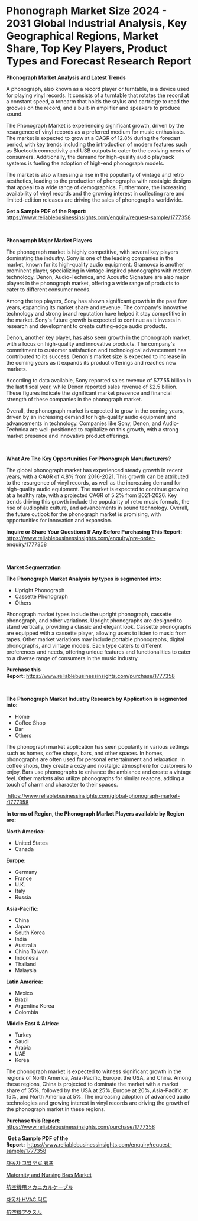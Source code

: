 <p><h1>Phonograph Market Size 2024 - 2031 Global Industrial Analysis, Key Geographical Regions, Market Share, Top Key Players, Product Types and Forecast Research Report</h1></p><p><strong>Phonograph Market Analysis and Latest Trends</strong></p>
<p><p>A phonograph, also known as a record player or turntable, is a device used for playing vinyl records. It consists of a turntable that rotates the record at a constant speed, a tonearm that holds the stylus and cartridge to read the grooves on the record, and a built-in amplifier and speakers to produce sound.</p><p>The Phonograph Market is experiencing significant growth, driven by the resurgence of vinyl records as a preferred medium for music enthusiasts. The market is expected to grow at a CAGR of 12.8% during the forecast period, with key trends including the introduction of modern features such as Bluetooth connectivity and USB outputs to cater to the evolving needs of consumers. Additionally, the demand for high-quality audio playback systems is fueling the adoption of high-end phonograph models.</p><p>The market is also witnessing a rise in the popularity of vintage and retro aesthetics, leading to the production of phonographs with nostalgic designs that appeal to a wide range of demographics. Furthermore, the increasing availability of vinyl records and the growing interest in collecting rare and limited-edition releases are driving the sales of phonographs worldwide.</p></p>
<p><strong>Get a Sample PDF of the Report:&nbsp;</strong> <a href="https://www.reliablebusinessinsights.com/enquiry/request-sample/1777358">https://www.reliablebusinessinsights.com/enquiry/request-sample/1777358</a></p>
<p>&nbsp;</p>
<p><strong>Phonograph Major Market Players</strong></p>
<p><p>The phonograph market is highly competitive, with several key players dominating the industry. Sony is one of the leading companies in the market, known for its high-quality audio equipment. Gramovox is another prominent player, specializing in vintage-inspired phonographs with modern technology. Denon, Audio-Technica, and Acoustic Signature are also major players in the phonograph market, offering a wide range of products to cater to different consumer needs.</p><p>Among the top players, Sony has shown significant growth in the past few years, expanding its market share and revenue. The company's innovative technology and strong brand reputation have helped it stay competitive in the market. Sony's future growth is expected to continue as it invests in research and development to create cutting-edge audio products.</p><p>Denon, another key player, has also seen growth in the phonograph market, with a focus on high-quality and innovative products. The company's commitment to customer satisfaction and technological advancement has contributed to its success. Denon's market size is expected to increase in the coming years as it expands its product offerings and reaches new markets.</p><p>According to data available, Sony reported sales revenue of $77.55 billion in the last fiscal year, while Denon reported sales revenue of $2.5 billion. These figures indicate the significant market presence and financial strength of these companies in the phonograph market.</p><p>Overall, the phonograph market is expected to grow in the coming years, driven by an increasing demand for high-quality audio equipment and advancements in technology. Companies like Sony, Denon, and Audio-Technica are well-positioned to capitalize on this growth, with a strong market presence and innovative product offerings.</p></p>
<p>&nbsp;</p>
<p><strong>What Are The Key Opportunities For Phonograph Manufacturers?</strong></p>
<p><p>The global phonograph market has experienced steady growth in recent years, with a CAGR of 4.8% from 2016-2021. This growth can be attributed to the resurgence of vinyl records, as well as the increasing demand for high-quality audio equipment. The market is expected to continue growing at a healthy rate, with a projected CAGR of 5.2% from 2021-2026. Key trends driving this growth include the popularity of retro music formats, the rise of audiophile culture, and advancements in sound technology. Overall, the future outlook for the phonograph market is promising, with opportunities for innovation and expansion.</p></p>
<p><strong>Inquire or Share Your Questions If Any Before Purchasing This Report:</strong> <a href="https://www.reliablebusinessinsights.com/enquiry/pre-order-enquiry/1777358">https://www.reliablebusinessinsights.com/enquiry/pre-order-enquiry/1777358</a></p>
<p>&nbsp;</p>
<p><strong>Market Segmentation</strong></p>
<p><strong>The Phonograph Market Analysis by types is segmented into:</strong></p>
<p><ul><li>Upright Phonograph</li><li>Cassette Phonograph</li><li>Others</li></ul></p>
<p><p>Phonograph market types include the upright phonograph, cassette phonograph, and other variations. Upright phonographs are designed to stand vertically, providing a classic and elegant look. Cassette phonographs are equipped with a cassette player, allowing users to listen to music from tapes. Other market variations may include portable phonographs, digital phonographs, and vintage models. Each type caters to different preferences and needs, offering unique features and functionalities to cater to a diverse range of consumers in the music industry.</p></p>
<p><strong>Purchase this Report:&nbsp;</strong><a href="https://www.reliablebusinessinsights.com/purchase/1777358">https://www.reliablebusinessinsights.com/purchase/1777358</a></p>
<p>&nbsp;</p>
<p><strong>The Phonograph Market Industry Research by Application is segmented into:</strong></p>
<p><ul><li>Home</li><li>Coffee Shop</li><li>Bar</li><li>Others</li></ul></p>
<p><p>The phonograph market application has seen popularity in various settings such as homes, coffee shops, bars, and other spaces. In homes, phonographs are often used for personal entertainment and relaxation. In coffee shops, they create a cozy and nostalgic atmosphere for customers to enjoy. Bars use phonographs to enhance the ambiance and create a vintage feel. Other markets also utilize phonographs for similar reasons, adding a touch of charm and character to their spaces.</p></p>
<p><a href="https://www.reliablebusinessinsights.com/global-phonograph-market-r1777358">&nbsp;https://www.reliablebusinessinsights.com/global-phonograph-market-r1777358</a></p>
<p><strong>In terms of Region, the Phonograph Market Players available by Region are:</strong></p>
<p>
    <p> <strong> North America: </strong>
        <ul>
            <li>United States</li>
            <li>Canada</li>
        </ul>
        </p> 
    <p> <strong> Europe: </strong>
        <ul>
            <li>Germany</li>
            <li>France</li>
            <li>U.K.</li>
            <li>Italy</li>
            <li>Russia</li>
        </ul>
        </p> 
    <p> <strong> Asia-Pacific: </strong>
        <ul>
            <li>China</li>
            <li>Japan</li>
            <li>South Korea</li>
            <li>India</li>
            <li>Australia</li>
            <li>China Taiwan</li>
            <li>Indonesia</li>
            <li>Thailand</li>
            <li>Malaysia</li>
        </ul>
        </p> 
    <p> <strong> Latin America: </strong>
        <ul>
            <li>Mexico</li>
            <li>Brazil</li>
            <li>Argentina Korea</li>
            <li>Colombia</li>
        </ul>
        </p> 
    <p> <strong> Middle East & Africa: </strong>
        <ul>
            <li>Turkey</li>
            <li>Saudi</li>
            <li>Arabia</li>
            <li>UAE</li>
            <li>Korea</li>
        </ul>
    </p>
    </p>
<p><p>The phonograph market is expected to witness significant growth in the regions of North America, Asia-Pacific, Europe, the USA, and China. Among these regions, China is projected to dominate the market with a market share of 35%, followed by the USA at 25%, Europe at 20%, Asia-Pacific at 15%, and North America at 5%. The increasing adoption of advanced audio technologies and growing interest in vinyl records are driving the growth of the phonograph market in these regions.</p></p>
<p><strong>Purchase this Report: </strong><a href="https://www.reliablebusinessinsights.com/purchase/1777358">https://www.reliablebusinessinsights.com/purchase/1777358</a></p>
<p>&nbsp;<strong>Get a Sample PDF of the Report:&nbsp;&nbsp;</strong><a href="https://www.reliablebusinessinsights.com/enquiry/request-sample/1777358">https://www.reliablebusinessinsights.com/enquiry/request-sample/1777358</a></p>
<p><strong></strong></p>
<p><p><a href="https://github.com/jimahmed0511/Market-Research-Report-List-1/blob/main/1236223148451.md">자동차 고압 연료 펌프</a></p><p><a href="https://github.com/haleemasakdiya1/Market-Research-Report-List-1/blob/main/maternity-and-nursing-bras-market.md">Maternity and Nursing Bras Market</a></p><p><a href="https://github.com/vtbvgl20191192/Market-Research-Report-List-2/blob/main/5328610140571.md">航空機用メカニカルケーブル</a></p><p><a href="https://github.com/ahmadrevanz10/Market-Research-Report-List-1/blob/main/5139815148452.md">자동차 HVAC 덕트</a></p><p><a href="https://github.com/avwofrml53535/Market-Research-Report-List-2/blob/main/8089652140570.md">航空機アクスル</a></p></p>